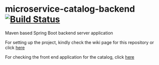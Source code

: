 # microservice-catalog-backend [![Build Status](https://travis-ci.org/p632-sp-2017/microservice-catalog-backend.svg?branch=master)](https://travis-ci.org/p632-sp-2017/microservice-catalog-backend) 
Maven based Spring Boot backend server application

For setting up the project, kindly check the wiki page for this repository or click [here](https://github.com/p632-sp-2017/microservice-catalog-backend/wiki)

For checking the front end application for the catalog, click [here](https://github.com/p632-sp-2017/microservice-catalog-frontend)
